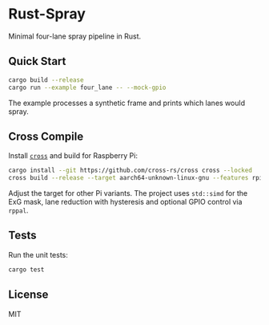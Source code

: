 # Rust-Spray

Minimal four-lane spray pipeline in Rust.

## Quick Start

```bash
cargo build --release
cargo run --example four_lane -- --mock-gpio
```

The example processes a synthetic frame and prints which lanes would spray.

## Cross Compile

Install [`cross`](https://github.com/cross-rs/cross) and build for Raspberry Pi:

```bash
cargo install --git https://github.com/cross-rs/cross cross --locked
cross build --release --target aarch64-unknown-linux-gnu --features rpi
```

Adjust the target for other Pi variants. The project uses `std::simd` for the ExG mask, lane reduction with hysteresis and optional GPIO control via `rppal`.

## Tests

Run the unit tests:

```bash
cargo test
```

## License

MIT

